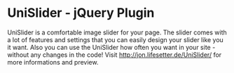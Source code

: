 UniSlider - jQuery Plugin
=========

UniSlider is a comfortable image slider for your page. The slider comes with a lot of features and settings that you can easily design your slider like you it want. Also you can use the UniSlider how often you want in your site - without any changes in the code! Visit http://jon.lifesetter.de/UniSlider/ for more informations and preview.

